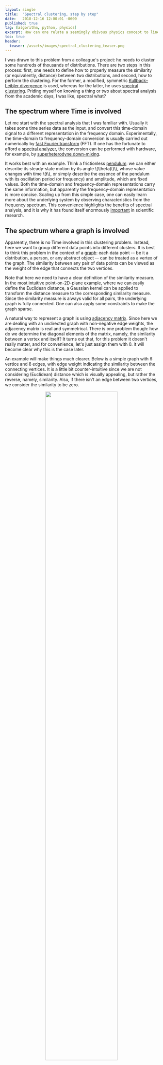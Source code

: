 ```yaml
---
layout: single
title:  "Spectral clustering, step by step"
date:   2018-12-16 12:00:01 -0600
published: true
tag: [algorithm, python, physics]
excerpt: How can one relate a seemingly obivous physics concept to linear algebra, and then to a data science problem.
toc: true
header:
  teaser: /assets/images/spectral_clustering_teaser.png
---
```


I was drawn to this problem from a colleague's project: he needs to cluster some hundreds of thousands of distributions. There are two steps in this process: first, one needs to define how to properly measure the similarity (or equivalently, distance) between two distributions, and second, how to perform the clustering. For the former, a modified, symmetric [Kullback–Leibler divergence](https://en.wikipedia.org/wiki/Kullback%E2%80%93Leibler_divergence) is used, whereas for the latter, he uses [spectral clustering](https://en.wikipedia.org/wiki/Spectral_clustering). Priding myself on knowing a thing or two about spectral analysis from the academic days, I was like, spectral what?

## The spectrum where Time is involved
Let me start with the spectral analysis that I was familiar with. Usually it takes some time series data as the input, and convert this time-domain signal to a different representation in the frequency domain. Experimentally, the time-domain to frequency-domain conversion is usually carried out numerically by [fast Fourier transform](https://en.wikipedia.org/wiki/Fast_Fourier_transform) (FFT). If one has the fortunate to afford a [spectral analyzer](https://en.wikipedia.org/wiki/Spectrum_analyzer), the conversion can be performed with hardware, for example, by [superheterodyne down-mixing](https://en.wikipedia.org/wiki/Superheterodyne_receiver). 

It works best with an example. Think a frictionless [pendulum](https://en.wikipedia.org/wiki/Pendulum): we can either describe its steady-state motion by its angle \\(\theta(t)\\), whose value changes with time \\(t\\), or simply describe the essence of the pendulum with its oscillation period (or frequency) and amplitude, which are fixed values. Both the time-domain and frequency-domain representations carry the same information, but apparently the frequency-domain representation is more concise. Scaling up from this simple case, one can easily learn more about the underlying system by observing characteristics from the frequency spectrum. This convenience highlights the benefits of spectral analysis, and it is why it has found itself enormously [important](https://en.wikipedia.org/wiki/Spectral_analysis) in scientific research. 

## The spectrum where a graph is involved
Apparently, there is no Time involved in this clustering problem. Instead, here we want to group different data points into different clusters. It is best to think this problem in the context of a [graph](https://en.wikipedia.org/wiki/Graph_(discrete_mathematics)): each data point -- be it a distribution, a person, or any abstract object -- can be treated as a vertex of the graph. The similarity between any pair of data points can be viewed as the weight of the edge that connects the two vertices. 

Note that here we need to have a clear definition of the similarity measure. In the most intuitive point-on-2D-plane example, where we can easily define the Euclidean distance, a Gaussian kernel can be applied to transform the distance measure to the corresponding similarity measure. Since the similarity measure is always valid for all pairs, the underlying graph is fully connected. One can also apply some constraints to make the graph sparse.

A natural way to represent a graph is using [adjacency matrix](https://en.wikipedia.org/wiki/Adjacency_matrix). Since here we are dealing with an undirected graph with non-negative edge weights, the adjacency matrix is real and symmetrical. There is one problem though: how do we determine the diagonal elements of the matrix, namely, the similarity between a vertex and itself? It turns out that, for this problem it doesn't really matter, and for convenience, let's just assign them with 0. It will become clear why this is the case later.

An example will make things much clearer. Below is a simple graph with 6 vertice and 8 edges, with edge weight indicating the similarity between the connecting vertices. It is a little bit counter-intuitive since we are not considering (Euclidean) distance which is visually appealing, but rather the reverse, namely, similarity. Also, if there isn't an edge between two vertices, we consider the similarity to be zero. 

<figure>
<center>
<a href="/assets/images/simple_graph.jpg"><img src="/assets/images/simple_graph.png" style="width:75%;"></a>
</center>
</figure>

Let's construct the adjacency matrix \\(S\\) real quick, as:

$$
S = 
\begin{bmatrix}
0 & 8 & 6 & 1 & 0 & 0 \\ 
8 & 0 & 8 & 0 & 0 & 0 \\
6 & 8 & 0 & 0 & 2 & 0 \\
1 & 0 & 0 & 0 & 8 & 8 \\
0 & 0 & 2 & 8 & 0 & 7 \\
0 & 0 & 0 & 8 & 7 & 0 
\end{bmatrix}.
$$ 

Here I implicitly order the vertices alphabetically. The matrix \\(S\\) is also often denoted as \\(A\\) or \\(W\\), to reflect that it is the adjacency matrix, or weight matrix. At this juncture, we successfully convert the data to a graph, and further the corresponding matrix representation. Here onwards, we are going to deal with the *[spectrum](https://en.wikipedia.org/wiki/Spectrum_of_a_matrix)* of a matrix representation of the underlying graph, that is, the matrix's set of eigenvalues together with their multiplicities. In another word, we want to explore the spectrum of the graph.


## Spectral clustering as an optimization problem
### The minimum cut 
Once in the graph land, the clustering problem can be viewed as a graph partition problem. In the simplest case, in which we want to group the data to just 2 clusters, we are effectively looking for a [graph cut](https://en.wikipedia.org/wiki/Cut_(graph_theory)) which partition all the vertices to two disjoint set of \\(A\\) and \\(B\\), such that the objective function \\(\mathcal{L}\\): 

$$
\begin{eqnarray}
\mathcal{L}(A, B) = \sum_{i \in A,~ j \in B} s_{ij}\\
\end{eqnarray}
$$

is minimized. In another word, we want to minimize the total weights of all edges that cross the frontier of the cut. This effectively turns the clustering problem to a [minimum cut](https://en.wikipedia.org/wiki/Minimum_cut) problem, where there are well-developed algorithms. 

### The normalized minimum cut 
However, this minimal cut paradigm does not always work well in real clustering problems (see figure 1 of this [paper](https://people.eecs.berkeley.edu/~malik/papers/SM-ncut.pdf) for an example). Instead, one would rather minimize the following objective function:

$$
\begin{eqnarray}
\mathcal{L}_\text{norm}(A, B) = \sum_{i \in A,~ j \in B} s_{ij}
{\large(}\frac{1}{\text{vol}(A)} + \frac{1}{\text{vol}(B)}{\large)},
\end{eqnarray}
$$ 

where \\(\text{vol}(A) = \sum_{i \in A} d_i\\). Here \\(d_i\\) is the degree of vertex \\(i\\), and \\(\text{vol}(A)\\) can be viewed as a measure of the size of the cluster. This "normalized" version of the minimum cut problem will penalize cluster with small size, therefore achieving more balanced clusters. Unfortunately, this normalized minimum cut problem is NP-hard, and one has to resort to the approximate solutions.

## Graph Laplacians

In order to solve for the normalized minimum cut problem, one needs to analyze the [Laplacian matrix](https://en.wikipedia.org/wiki/Laplacian_matrix), \\(L\\), of the graph, as \\(L = D - S\\). Here \\(D\\) is a simple diagonal matrix, with \\(d_{ii}\\) equals the sum of \\(i^\text{th}\\) row of \\(S\\). It should become clear now why the values of the diagonal elements of \\(S\\) is irrelevant, since they get canceled out in \\(L\\). As a result, each of the row sums for \\(L\\) is zero. As the frequency spectrum of a frictionless pendulum can reveal the essence of the motion, the eigenvalues and eigenvectors of the graph Laplacian will guide us to uncover the basic properties of the graph.

The Laplacian matrix for the simple example above is then:

$$
L = 
\begin{bmatrix}
15 & -8 & -6 & -1 & 0 & 0 \\ 
-8 & 16 & -8 & 0 & 0 & 0 \\
-6 & -8 & 16 & 0 & -2 & 0 \\
-1 & 0 & 0 & 17 & -8 & -8 \\
0 & 0 & -2 & -8 & 17 & -7 \\
0 & 0 & 0 & -8 & -7 & 15 
\end{bmatrix}.
$$ 

From here, things start to diverge, in three major directions. One can either proceed with the graph Laplacian as it is; or one can normalize \\(L\\), in two different ways, as:

$$
\begin{eqnarray}
L_\text{sym} &=& D^{-1/2} L D^{1/2},\\
L_\text{rw} &=& D^{-1} L,
\end{eqnarray}
$$ 

where the subscripts $$_\text{sym}$$ and $$_\text{rw}$$ mean symmetric and random walk, respectively. Depending on which graph Laplacian is used, the clustering algorithm differs slightly in the details. In the below, I will follow the algorithm proposed in [Ng, Jordan, Weiss](https://ai.stanford.edu/~ang/papers/nips01-spectral.pdf), by using \\(L_\text{sym}\\) to perform the clustering task.

## Spectral clustering, step by step

After laying out all the notations, we are finally ready to carry out a \\(k\\)-group clustering with the following steps:

1. Obtain the graph Laplacian as \\(L = D ~–~ S\\);
2. Normalize the graph Laplacian as: \\(L_\text{sym} = D^{-1/2} L D^{1/2}\\);
3. Get eigenvalues and eigenvectors of \\(L_\text{sym}\\), with the ascending order of eigenvalues;
4. Take the first \\(k\\) eigenvectors, and to form a \\(N \times k\\) matrix \\(U\\);
5. Form a matrix \\(T\\) from \\(U\\) by normalizing the rows of \\(U\\) to norm 1.
6. Treat each row of \\(T\\) as a data point, run some simple clustering algorithm such as K-means, make cluster assignments (1 to \\(k\\));
7. The original problem will be given the same cluster assignment.

It is worthwhile to go back to the running example, and carry it through the steps. The calculated \\(L_\text{sym}\\) is:

$$
L_\text{sym} = 
\begin{bmatrix}
 0.130 & -0.069 & -0.051 & -0.008 &  0.    &  0.    \\
-0.069 &  0.137 & -0.068 &  0.    &  0.    &  0.    \\
-0.051 & -0.068 &  0.137 &  0.    & -0.017 &  0.    \\
-0.008 &  0.    &  0.    &  0.145 & -0.068 & -0.068 \\
 0.    &  0.    & -0.017 & -0.068 &  0.145 & -0.060 \\
 0.    &  0.    &  0.    & -0.068 & -0.060 &  0.130 \\
\end{bmatrix},
$$

and the corresponding \\(T\\) (with \\(k\\) = 2) is:

$$
T = 
\begin{bmatrix}
0.706 & -0.708 \\
0.677 & -0.735 \\
0.738 & -0.674 \\
0.710 &  0.703 \\
0.740 &  0.672 \\
0.677 &  0.735 \\
\end{bmatrix}.
$$

At this point, without running a formal clustering algorithm, we can easily eyeball that the first three rows (vertices A, B, C) are in a different group of the bottom three rows (vertices D, E, F). 

How does it work in more realistic problems? Taking a [page](http://scikit-learn.org/stable/auto_examples/cluster/plot_cluster_comparison.html) from scikit-learn's book, I used three of the datasets, and applied the aforementioned steps for spectral clustering (codes [here](http://nbviewer.jupyter.org/github/changyaochen/changyaochen.github.io/blob/master/assets/notebooks/spectral_clustering.ipynb)). The results look pretty good to me.

<figure class="third">
<a href="/assets/images/spectral_clustering_moon.png"><img src="/assets/images/spectral_clustering_moon.png" ></a>
<a href="/assets/images/spectral_clustering_blob.png"><img src="/assets/images/spectral_clustering_blob.png"></a>
<a href="/assets/images/spectral_clustering_aniso.png"><img src="/assets/images/spectral_clustering_aniso.png"></a>
</figure>

## Analogy in the physical world

It is hard for me not to put Time to the spectrum of a graph, and it turns out one could do that with our favorite [simple harmonic oscillators](https://en.wikipedia.org/wiki/Harmonic_oscillator). Imagine each vertex in the graph as a particle, and the edge connecting two vertices as a spring, whose spring constant equals the edge weight. Each particle's mass equals the total degree of the vertex, and they are only allowed to move along the direction perpendicular to the plane of the graph. The subject of interest here is the motion of each particle, \\(x_i\\). 

Here we are considering the ideal case, *i.e.*, no energy loss due to friction. If one gives a little nudge to any of the particles, since all the particles are connected through various springs, the whole system will start to vibrate, and finally reaches some steady state that each particle is oscillating with a certain rhythm. I have discussed a similar case [before](https://changyaochen.github.io/normal-mode/), but here we are more interested in the case with more than just two masses. The question we want to answer is that: are there groups of particles that move in similar patterns? For example, imagine two groups of particles: the springs connecting the intra-group particles are very stiff, whereas the springs connecting the inter-group particles are very loose, then one would expect that the two groups will just oscillate independently with their own resonant frequency, regardless of the motions from the other group. Therefore it is very natural how the clusters should be decided.

Effectively, one wants to solve the below equation of motion (simple Newton's second law and Hooke's law):

$$
L \textbf{x}(t) = - D \ddot{\textbf{x}}(t).
$$

If one assumes a steady-state solution in the form of \\(\textbf{x}(t) = u_k \cos(\omega_k + \theta_k)\\), the system becomes:

$$
D^{-1} L \textbf{u} = \omega_k^2 \textbf{u}.
$$

This is exactly the problem that the normalized minimum cut aims to solve. The eigenvalues of the normalized Laplacian correspond to the resonant frequencies of the many-body system. The lowest eigenvalue of such system is always zero (corresponding eigenvector of \\(\textbf{1}\\)), that implies a static offset of all the particles. The second lowest eigenvalue and the corresponding eigenvector (also known as [Fiedler vector](https://en.wikipedia.org/wiki/Algebraic_connectivity#Fiedler_vector)) will tell us a great deal of the strongest collective motions of the system. Therefore one can run simpler clustering algorithm on the Fiedler vector in order to solve the original clustering problem.

## References

There are only too many good resources on this subject. During the write-up of this post, I found this [tutorial](http://www.kyb.mpg.de/fileadmin/user_upload/files/publications/attachments/Luxburg07_tutorial_4488%5b0%5d.pdf) by von Luxburg very idiot-friendly (to me) yet comprehensive. Of course, the two seminal papers by [Shi, Malik](https://people.eecs.berkeley.edu/~malik/papers/SM-ncut.pdf) and [Ng, Jordan, Weiss](https://ai.stanford.edu/~ang/papers/nips01-spectral.pdf) are very helpful too. The [book](http://www.math.ucsd.edu/~fan/research/revised.html) by Fan Chung also occupied much of my free time. 

